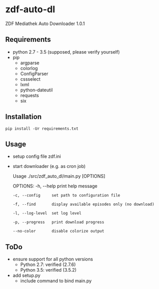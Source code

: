 zdf-auto-dl
===========

ZDF Mediathek Auto Downloader 1.0.1


## Requirements
* python 2.7 - 3.5 (supposed, please verify yourself)
* pip
    * argparse
    * colorlog
    * ConfigParser
    * cssselect
    * lxml
    * python-dateutil
    * requests
    * six


## Installation

    pip install -Ur requirements.txt


## Usage
* setup config file zdf.ini
* start downloader (e.g. as cron job)


    Usage ./src/zdf_auto_dl/main.py [OPTIONS]
    
    OPTIONS:
      -h, --help       print help message
      
      -c, --config     set path to configuration file
      
      -f, --find       display available episodes only (no download)
      
      -l, --log-level  set log level
      
      -p, --progress   print download progress
      
      --no-color       disable colorize output


## ToDo
* ensure support for all python versions
    * Python 2.7: verified (2.7.6)
    * Python 3.5: verified (3.5.2)
* add setup.py
    * include command to bind main.py
